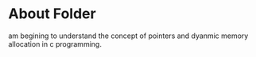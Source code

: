 # About Folder
am begining to understand the concept of pointers and dyanmic memory allocation in c programming. 
